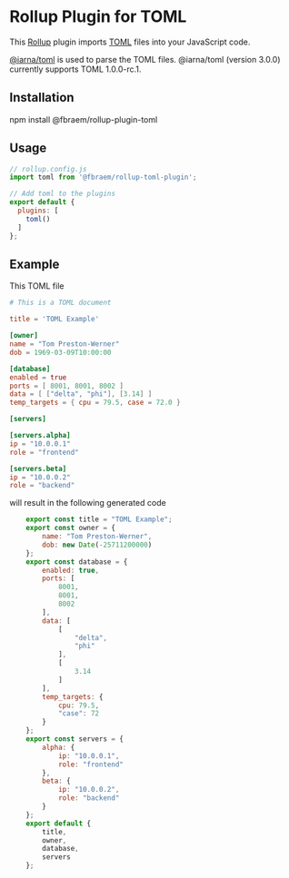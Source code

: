 # Rollup Plugin for TOML
This [Rollup](https://rollupjs.org) plugin imports [TOML](https://toml.io) 
files into your JavaScript code.

[@iarna/toml](https://github.com/iarna/iarna-toml) is used to parse the TOML 
files. @iarna/toml (version 3.0.0) currently supports TOML 1.0.0-rc.1.

## Installation

npm install @fbraem/rollup-plugin-toml

## Usage

````js
// rollup.config.js
import toml from '@fbraem/rollup-toml-plugin';

// Add toml to the plugins
export default {
  plugins: [
    toml()
  ]
};
````
## Example

This TOML file

````toml
# This is a TOML document

title = 'TOML Example'

[owner]
name = "Tom Preston-Werner"
dob = 1969-03-09T10:00:00

[database]
enabled = true
ports = [ 8001, 8001, 8002 ]
data = [ ["delta", "phi"], [3.14] ]
temp_targets = { cpu = 79.5, case = 72.0 }

[servers]

[servers.alpha]
ip = "10.0.0.1"
role = "frontend"

[servers.beta]
ip = "10.0.0.2"
role = "backend"
````

will result in the following generated code

````js
    export const title = "TOML Example";
    export const owner = {
    	name: "Tom Preston-Werner",
    	dob: new Date(-25711200000)
    };
    export const database = {
    	enabled: true,
    	ports: [
    		8001,
    		8001,
    		8002
    	],
    	data: [
    		[
    			"delta",
    			"phi"
    		],
    		[
    			3.14
    		]
    	],
    	temp_targets: {
    		cpu: 79.5,
    		"case": 72
    	}
    };
    export const servers = {
    	alpha: {
    		ip: "10.0.0.1",
    		role: "frontend"
    	},
    	beta: {
    		ip: "10.0.0.2",
    		role: "backend"
    	}
    };
    export default {
    	title,
    	owner,
    	database,
    	servers
    };
````
